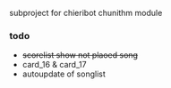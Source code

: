 subproject for chieribot chunithm module

### todo ###
- ~~scorelist show not plaoed song~~
- card_16 & card_17
- autoupdate of songlist
